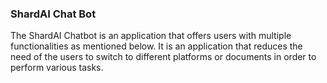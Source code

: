 ### ShardAI Chat Bot

The ShardAI Chatbot is an application that offers users with multiple functionalities as mentioned below. It is an application that reduces the need of the users to switch to different platforms or documents in order to perform various tasks. 
